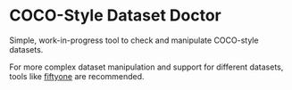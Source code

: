 # COCO-Style Dataset Doctor

Simple, work-in-progress tool to check and manipulate COCO-style datasets. 

For more complex dataset manipulation and support for different datasets, tools like [fiftyone](https://github.com/voxel51/fiftyone) are recommended.